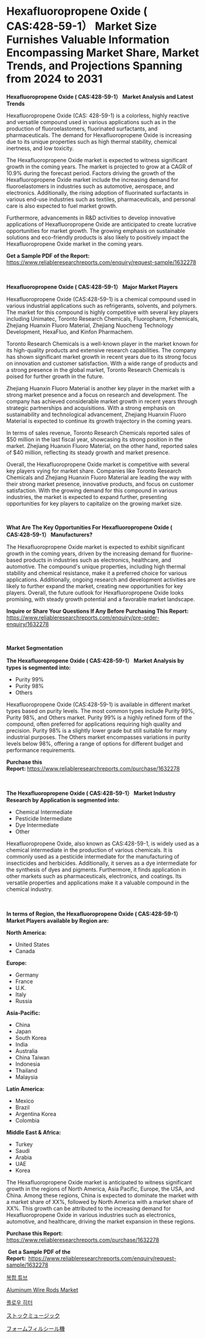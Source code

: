 <p><h1>Hexafluoropropene Oxide ( CAS:428-59-1） Market Size Furnishes Valuable Information Encompassing Market Share, Market Trends, and Projections Spanning from 2024 to 2031</h1></p><p><strong>Hexafluoropropene Oxide ( CAS:428-59-1） Market Analysis and Latest Trends</strong></p>
<p><p>Hexafluoropropene Oxide (CAS: 428-59-1) is a colorless, highly reactive and versatile compound used in various applications such as in the production of fluoroelastomers, fluorinated surfactants, and pharmaceuticals. The demand for Hexafluoropropene Oxide is increasing due to its unique properties such as high thermal stability, chemical inertness, and low toxicity.</p><p>The Hexafluoropropene Oxide market is expected to witness significant growth in the coming years. The market is projected to grow at a CAGR of 10.9% during the forecast period. Factors driving the growth of the Hexafluoropropene Oxide market include the increasing demand for fluoroelastomers in industries such as automotive, aerospace, and electronics. Additionally, the rising adoption of fluorinated surfactants in various end-use industries such as textiles, pharmaceuticals, and personal care is also expected to fuel market growth.</p><p>Furthermore, advancements in R&D activities to develop innovative applications of Hexafluoropropene Oxide are anticipated to create lucrative opportunities for market growth. The growing emphasis on sustainable solutions and eco-friendly products is also likely to positively impact the Hexafluoropropene Oxide market in the coming years.</p></p>
<p><strong>Get a Sample PDF of the Report:&nbsp;</strong> <a href="https://www.reliableresearchreports.com/enquiry/request-sample/1632278">https://www.reliableresearchreports.com/enquiry/request-sample/1632278</a></p>
<p>&nbsp;</p>
<p><strong>Hexafluoropropene Oxide ( CAS:428-59-1） Major Market Players</strong></p>
<p><p>Hexafluoropropene Oxide (CAS:428-59-1) is a chemical compound used in various industrial applications such as refrigerants, solvents, and polymers. The market for this compound is highly competitive with several key players including Unimatec, Toronto Research Chemicals, Fluoropharm, Fchemicals, Zhejiang Huanxin Fluoro Material, Zhejiang Nuocheng Technology Development, HexaFluo, and Kinfon Pharmachem.</p><p>Toronto Research Chemicals is a well-known player in the market known for its high-quality products and extensive research capabilities. The company has shown significant market growth in recent years due to its strong focus on innovation and customer satisfaction. With a wide range of products and a strong presence in the global market, Toronto Research Chemicals is poised for further growth in the future.</p><p>Zhejiang Huanxin Fluoro Material is another key player in the market with a strong market presence and a focus on research and development. The company has achieved considerable market growth in recent years through strategic partnerships and acquisitions. With a strong emphasis on sustainability and technological advancement, Zhejiang Huanxin Fluoro Material is expected to continue its growth trajectory in the coming years.</p><p>In terms of sales revenue, Toronto Research Chemicals reported sales of $50 million in the last fiscal year, showcasing its strong position in the market. Zhejiang Huanxin Fluoro Material, on the other hand, reported sales of $40 million, reflecting its steady growth and market presence.</p><p>Overall, the Hexafluoropropene Oxide market is competitive with several key players vying for market share. Companies like Toronto Research Chemicals and Zhejiang Huanxin Fluoro Material are leading the way with their strong market presence, innovative products, and focus on customer satisfaction. With the growing demand for this compound in various industries, the market is expected to expand further, presenting opportunities for key players to capitalize on the growing market size.</p></p>
<p>&nbsp;</p>
<p><strong>What Are The Key Opportunities For Hexafluoropropene Oxide ( CAS:428-59-1） Manufacturers?</strong></p>
<p><p>The Hexafluoropropene Oxide market is expected to exhibit significant growth in the coming years, driven by the increasing demand for fluorine-based products in industries such as electronics, healthcare, and automotive. The compound's unique properties, including high thermal stability and chemical resistance, make it a preferred choice for various applications. Additionally, ongoing research and development activities are likely to further expand the market, creating new opportunities for key players. Overall, the future outlook for Hexafluoropropene Oxide looks promising, with steady growth potential and a favorable market landscape.</p></p>
<p><strong>Inquire or Share Your Questions If Any Before Purchasing This Report:</strong> <a href="https://www.reliableresearchreports.com/enquiry/pre-order-enquiry/1632278">https://www.reliableresearchreports.com/enquiry/pre-order-enquiry/1632278</a></p>
<p>&nbsp;</p>
<p><strong>Market Segmentation</strong></p>
<p><strong>The Hexafluoropropene Oxide ( CAS:428-59-1） Market Analysis by types is segmented into:</strong></p>
<p><ul><li>Purity 99%</li><li>Purity 98%</li><li>Others</li></ul></p>
<p><p>Hexafluoropropene Oxide (CAS:428-59-1) is available in different market types based on purity levels. The most common types include Purity 99%, Purity 98%, and Others market. Purity 99% is a highly refined form of the compound, often preferred for applications requiring high quality and precision. Purity 98% is a slightly lower grade but still suitable for many industrial purposes. The Others market encompasses variations in purity levels below 98%, offering a range of options for different budget and performance requirements.</p></p>
<p><strong>Purchase this Report:&nbsp;</strong><a href="https://www.reliableresearchreports.com/purchase/1632278">https://www.reliableresearchreports.com/purchase/1632278</a></p>
<p>&nbsp;</p>
<p><strong>The Hexafluoropropene Oxide ( CAS:428-59-1） Market Industry Research by Application is segmented into:</strong></p>
<p><ul><li>Chemical Intermediate</li><li>Pesticide Intermediate</li><li>Dye Intermediate</li><li>Other</li></ul></p>
<p><p>Hexafluoropropene Oxide, also known as CAS:428-59-1, is widely used as a chemical intermediate in the production of various chemicals. It is commonly used as a pesticide intermediate for the manufacturing of insecticides and herbicides. Additionally, it serves as a dye intermediate for the synthesis of dyes and pigments. Furthermore, it finds application in other markets such as pharmaceuticals, electronics, and coatings. Its versatile properties and applications make it a valuable compound in the chemical industry.</p></p>
<p>&nbsp;</p>
<p><strong>In terms of Region, the Hexafluoropropene Oxide ( CAS:428-59-1） Market Players available by Region are:</strong></p>
<p>
    <p> <strong> North America: </strong>
        <ul>
            <li>United States</li>
            <li>Canada</li>
        </ul>
        </p> 
    <p> <strong> Europe: </strong>
        <ul>
            <li>Germany</li>
            <li>France</li>
            <li>U.K.</li>
            <li>Italy</li>
            <li>Russia</li>
        </ul>
        </p> 
    <p> <strong> Asia-Pacific: </strong>
        <ul>
            <li>China</li>
            <li>Japan</li>
            <li>South Korea</li>
            <li>India</li>
            <li>Australia</li>
            <li>China Taiwan</li>
            <li>Indonesia</li>
            <li>Thailand</li>
            <li>Malaysia</li>
        </ul>
        </p> 
    <p> <strong> Latin America: </strong>
        <ul>
            <li>Mexico</li>
            <li>Brazil</li>
            <li>Argentina Korea</li>
            <li>Colombia</li>
        </ul>
        </p> 
    <p> <strong> Middle East & Africa: </strong>
        <ul>
            <li>Turkey</li>
            <li>Saudi</li>
            <li>Arabia</li>
            <li>UAE</li>
            <li>Korea</li>
        </ul>
    </p>
    </p>
<p><p>The Hexafluoropropene Oxide market is anticipated to witness significant growth in the regions of North America, Asia Pacific, Europe, the USA, and China. Among these regions, China is expected to dominate the market with a market share of XX%, followed by North America with a market share of XX%. This growth can be attributed to the increasing demand for Hexafluoropropene Oxide in various industries such as electronics, automotive, and healthcare, driving the market expansion in these regions.</p></p>
<p><strong>Purchase this Report: </strong><a href="https://www.reliableresearchreports.com/purchase/1632278">https://www.reliableresearchreports.com/purchase/1632278</a></p>
<p>&nbsp;<strong>Get a Sample PDF of the Report:&nbsp;&nbsp;</strong><a href="https://www.reliableresearchreports.com/enquiry/request-sample/1632278">https://www.reliableresearchreports.com/enquiry/request-sample/1632278</a></p>
<p><strong></strong></p>
<p><p><a href="https://medium.com/@hmwfmardz236/%EB%B3%B5%ED%95%A9%EA%B4%80-market-size%EB%8A%94-%EA%B8%80%EB%A1%9C%EB%B2%8C-%EC%82%B0%EC%97%85%EC%97%90%EC%84%9C-%EA%B0%80%EC%9E%A5-%EC%A2%8B%EC%9D%80-%EB%A7%88%EC%BC%80%ED%8C%85-%EC%B1%84%EB%84%90%EC%9D%84-%EB%82%98%ED%83%80%EB%83%85%EB%8B%88%EB%8B%A4-122b3a18c4af">복합 튜브</a></p><p><a href="https://funky-papaya-cf4.notion.site/Aluminum-Wire-Rods-Market-Centers-on-Aspects-such-as-Market-Growth-Market-Share-Market-Opportunity-3c1fe981d66b4f4a9f20d5d830cdb355">Aluminum Wire Rods Market</a></p><p><a href="https://medium.com/@duttgfgzg7325/2024%EB%85%84%EB%B6%80%ED%84%B0-2031%EB%85%84%EA%B9%8C%EC%A7%80%EC%9D%98-%EA%B8%B0%EA%B0%84-%EB%8F%99%EC%95%88%EC%9D%98-%ED%94%8C%EB%A1%9C%EC%9A%B0-%ED%9E%88%ED%84%B0-%EC%8B%9C%EC%9E%A5-%EB%B6%84%EC%84%9D-%EB%B0%8F-%EA%B7%9C%EB%AA%A8-%EC%98%88%EC%B8%A1-0359f90d95f5">플로우 히터</a></p><p><a href="https://medium.com/@presleymertz2021/%E6%A0%AA%E5%BC%8F%E9%9F%B3%E6%A5%BD%E5%B8%82%E5%A0%B4%E3%81%AF%E5%B8%82%E5%A0%B4%E3%82%B7%E3%82%A7%E3%82%A2-%E3%82%B5%E3%82%A4%E3%82%BA-2031%E5%B9%B4%E3%81%BE%E3%81%A7%E3%81%AE%E4%BA%88%E6%B8%AC%E3%82%92%E4%B8%AD%E5%BF%83%E3%81%AB%E3%81%97%E3%81%A6%E3%81%84%E3%81%BE%E3%81%99-2a1078ce234f">ストックミュージック</a></p><p><a href="https://medium.com/@tariqzafar00/%E3%83%95%E3%82%A9%E3%83%BC%E3%83%A0%E3%83%95%E3%82%A3%E3%83%AB%E3%82%B7%E3%83%BC%E3%83%AB%E6%A9%9F%E5%B8%82%E5%A0%B4-2031%E5%B9%B4%E3%81%BE%E3%81%A7%E3%81%AE%E6%88%90%E5%8A%9F%E3%81%99%E3%82%8B%E3%83%93%E3%82%B8%E3%83%8D%E3%82%B9%E6%88%A6%E7%95%A5%E3%81%AE%E9%8D%B5-fb3d66978cc7">フォームフィルシール機</a></p></p>